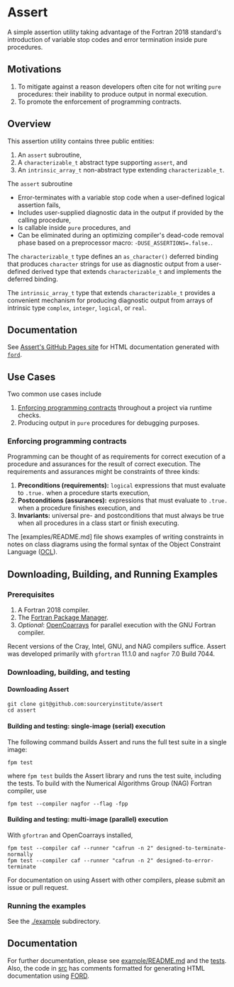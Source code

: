 Assert
======

A simple assertion utility taking advantage of the Fortran 2018 standard's introduction of variable stop codes
and error termination inside pure procedures.

Motivations
-----------
1. To mitigate against a reason developers often cite for not writing `pure` procedures: their inability to produce output in normal execution.
2. To promote the enforcement of programming contracts.

Overview
--------
This assertion utility contains three public entities:

1. An `assert` subroutine,
2. A `characterizable_t` abstract type supporting `assert`, and
3. An `intrinsic_array_t` non-abstract type extending `characterizable_t`.

The `assert` subroutine

* Error-terminates with a variable stop code when a user-defined logical assertion fails,
* Includes user-supplied diagnostic data in the output if provided by the calling procedure,
* Is callable inside `pure` procedures, and
* Can be eliminated during an optimizing compiler's dead-code removal phase based on a preprocessor macro: `-DUSE_ASSERTIONS=.false.`.

The `characterizable_t` type defines an `as_character()` deferred binding that produces `character` strings for use as diagnostic output from a user-defined derived type that extends  `characterizable_t` and implements the deferred binding.

The `intrinsic_array_t` type that extends `characterizable_t` provides a convenient mechanism for producing diagnostic output from arrays of intrinsic type `complex`, `integer`, `logical`, or `real`.

Documentation
-------------
See [Assert's GitHub Pages site] for HTML documentation generated with [`ford`].

Use Cases
---------
Two common use cases include

1. [Enforcing programming contracts] throughout a project via runtime checks.
2. Producing output in `pure` procedures for debugging purposes.

### Enforcing programming contracts
Programming can be thought of as requirements for correct execution of a procedure and assurances for the result of correct execution.
The requirements and assurances might be constraints of three kinds:

1. **Preconditions (requirements):** `logical` expressions that must evaluate to `.true.` when a procedure starts execution,
2. **Postconditions (assurances):** expressions that must evaluate to `.true.` when a procedure finishes execution, and
3. **Invariants:** universal pre- and postconditions that must always be true when all procedures in a class start or finish executing.

The [examples/README.md] file shows examples of writing constraints in notes on class diagrams using the formal syntax of the Object Constraint Language ([OCL]).

Downloading, Building, and Running Examples
-------------------------------------------

### Prerequisites
1. A Fortran 2018 compiler.
2. The [Fortran Package Manager].
3. _Optional_: [OpenCoarrays] for parallel execution with the GNU Fortran compiler.

Recent versions of the Cray, Intel, GNU, and NAG compilers suffice.  Assert was developed primarily with `gfortran` 11.1.0 and `nagfor` 7.0 Build 7044.

### Downloading, building, and testing

#### Downloading Assert
```
git clone git@github.com:sourceryinstitute/assert
cd assert
```

#### Building and testing: single-image (serial) execution
The following command builds Assert and runs the full test suite in a single image:
```
fpm test
```
where `fpm test` builds the Assert library and runs the test suite, including the tests.
To build with the Numerical Algorithms Group (NAG) Fortran compiler, use
```
fpm test --compiler nagfor --flag -fpp
```

#### Building and testing: multi-image (parallel) execution
With `gfortran` and OpenCoarrays installed,
```
fpm test --compiler caf --runner "cafrun -n 2" designed-to-terminate-normally
fpm test --compiler caf --runner "cafrun -n 2" designed-to-error-terminate
```

For documentation on using Assert with other compilers, please submit an issue or pull request.  

### Running the examples
See the [./example](./example) subdirectory.

Documentation
-------------
For further documentation, please see [example/README.md] and the [tests].  Also, the code in [src] has comments formatted for generating HTML documentation using [FORD].

[Hyperlinks]:#
[OpenCoarrays]: https://github.com/sourceryinstitute/opencoarrays
[Enforcing programming contracts]: #enforcing-programming-contracts
[Single-image execution]: #single-image-execution
[example/README.md]: ./example/README.md
[tests]: ./tests
[src]: ./src
[FORD]: https://github.com/Fortran-FOSS-Programmers/ford
[Fortran Package Manager]: https://github.com/fortran-lang/fpm
[OCL]: https://en.wikipedia.org/wiki/Object_Constraint_Language
[Assert's GitHub Pages site]: https://sourceryinstitute.github.io/assert/
[`ford`]: https://github.com/Fortran-FOSS-Programmers/ford
